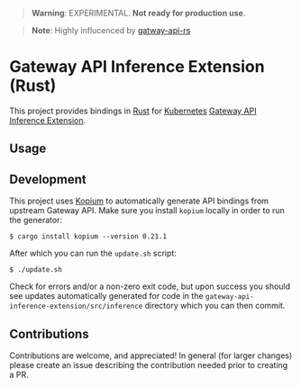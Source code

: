 
> **Warning**: EXPERIMENTAL. **Not ready for production use**.

> **Note**: Highly influcenced by [gatway-api-rs](https://github.com/kube-rs/gateway-api-rs)

# Gateway API Inference Extension (Rust)

This project provides bindings in [Rust] for [Kubernetes] [Gateway API] [Inference Extension].

[gwv]:https://github.com/kubernetes-sigs/gateway-api-inference-extension/releases/tag/v0.3.0
[Rust]:https://rust-lang.org
[Kubernetes]:https://kubernetes.io/
[Gateway API]:https://gateway-api.sigs.k8s.io/
[Inference Extension]:https://gateway-api-inference-extension.sigs.k8s.io/

## Usage

[kube-rs]:https://github.com/kube-rs/kube
[Client]:https://docs.rs/kube/latest/kube/struct.Client.html
[Controller]:https://kube.rs/controllers/intro/

## Development

This project uses [Kopium] to automatically generate API bindings from upstream
Gateway API. Make sure you install `kopium` locally in order to run the
generator:

```console
$ cargo install kopium --version 0.21.1
```

After which you can run the `update.sh` script:

```console
$ ./update.sh
```

Check for errors and/or a non-zero exit code, but upon success you should see
updates automatically generated for code in the `gateway-api-inference-extension/src/inference` directory
which you can then commit.

[Kopium]:https://github.com/kube-rs/kopium

## Contributions

Contributions are welcome, and appreciated! In general (for larger changes)
please create an issue describing the contribution needed prior to creating a
PR.
